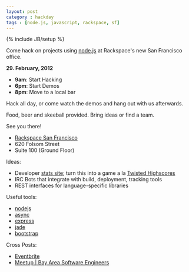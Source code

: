 ```yaml
---
layout: post
category : hackday
tags : [node.js, javascript, rackspace, sf]
---
```

{% include JB/setup %}

Come hack on projects using [node.js][nodejs] at Rackspace's new San Francisco office. 


<b>29. February, 2012</b>

<ul class="unstyled">
  <li><b>9am</b>: Start Hacking</li>
  <li><b>6pm</b>: Start Demos</li>
  <li><b>8pm</b>: Move to a local bar</li>
</ul>

Hack all day, or come watch the demos and hang out with us afterwards. 

Food, beer and skeeball provided. Bring ideas or find a team.

See you there!

<ul class="unstyled">
  <li><a href="http://maps.google.com/maps?q=620+Folsom+Street,+San+Francisco,+CA,+United+States&hl=de&sll=37.0625,-95.677068&sspn=48.77566,92.724609&oq=620+Folsom+S&hnear=620+Folsom+St,+San+Francisco,+California+94105&t=m&z=16">Rackspace San Francisco</a></li>
  <li>620 Folsom Street</li>
  <li>Suite 100 (Ground Floor)</li>
</ul>

Ideas:

- Developer [stats site][developer-stats]; turn this into a game a la [Twisted Highscores][highscores]
- IRC Bots that integrate with build, deployment, tracking tools
- REST interfaces for language-specific libraries

[nodejs]: http://nodejs.org/
[developer-stats]: https://github.com/hacktheplanet/developer-stats
[highscores]: http://twistedmatrix.com/highscores/

Useful tools:

- [nodejs](http://nodejs.org/ )
- [async](https://github.com/caolan/async )
- [express](http://expressjs.com/ )
- [jade](http://jade-lang.com/ )
- [bootstrap](http://twitter.github.com/bootstrap/ )

Cross Posts:

- [Eventbrite](http://nodejshackday.eventbrite.com/ )
- [Meetup | Bay Area Software Engineers]( )
